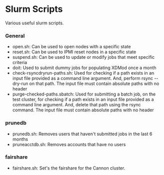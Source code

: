 # Slurm Scripts

Various useful slurm scripts.

### General

* open.sh: Can be used to open nodes with a specific state
* reset.sh: Can be used to IPMI reset nodes in a specific state
* suspend.sh: Can be used to update or modify jobs that meet specific criteria
* doit: Used to submit dummy jobs for populating XDMod once a month
* check-rsyncdryrun-paths.sh: Used for checking if a path exists in an
  input file provided as a command line argument. And, perform rsync
  --dry-run on that path. The input file must contain absolute paths
  with no header
* purge-checked-paths.sbatch: Used for submitting a batch job, on the
  test cluster, for checking if a path exists in an input file provided
  as a command line argument. And, delete that path using the rsync
  command. The input file must contain absolute paths with no header

### prunedb

* prunedb.sh: Removes users that haven't submitted jobs in the last 6 months
* pruneacctdb.sh: Removes accounts that have no users

### fairshare

* fairshare.sh: Set's the fairshare for the Cannon cluster.


